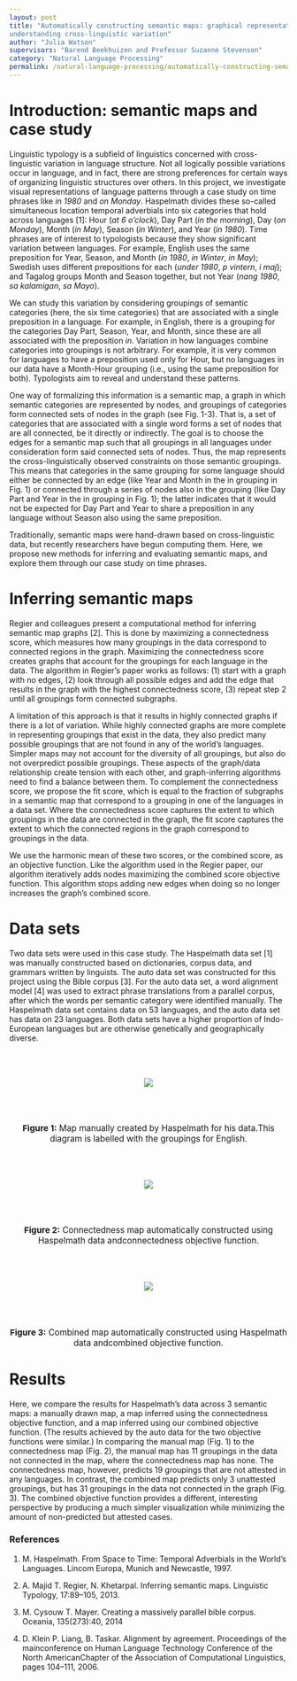 ```yaml
---
layout: post
title: "Automatically constructing semantic maps: graphical representations for
understanding cross-linguistic variation"
author: "Julia Watson"
supervisors: "Barend Beekhuizen and Professor Suzanne Stevenson"
category: "Natural Language Processing"
permalink: /natural-language-processing/automatically-constructing-semantic-maps
---
```


Introduction: semantic maps and case study
==========================================

Linguistic typology is a subfield of linguistics concerned with
cross-linguistic variation in language structure. Not all logically
possible variations occur in language, and in fact, there are strong
preferences for certain ways of organizing linguistic structures over
others. In this project, we investigate visual representations of
language patterns through a case study on time phrases like *in 1980*
and *on Monday*. Haspelmath divides these so-called simultaneous
location temporal adverbials into six categories that hold across
languages [1]: Hour (*at 6 o’clock*), Day Part (*in the
morning*), Day (*on Monday*), Month (*in May*), Season (*in Winter*),
and Year (*in 1980*). Time phrases are of interest to typologists
because they show significant variation between languages. For example,
English uses the same preposition for Year, Season, and Month (*in
1980*, *in Winter*, *in May*); Swedish uses different prepositions for
each (*under 1980*, *p vintern*, *i maj*); and Tagalog groups Month and
Season together, but not Year (*nang 1980*, *sa kalamigan*, *sa Mayo*).


We can study this variation by considering groupings of semantic
categories (here, the six time categories) that are associated with a
single preposition in a language. For example, in English, there is a
grouping for the categories Day Part, Season, Year, and Month, since
these are all associated with the preposition *in*. Variation in how
languages combine categories into groupings is not arbitrary. For
example, it is very common for languages to have a preposition used only
for Hour, but no languages in our data have a Month-Hour grouping (i.e.,
using the same preposition for both). Typologists aim to reveal and
understand these patterns.

One way of formalizing this information is a semantic map, a graph in
which semantic categories are represented by nodes, and groupings of
categories form connected sets of nodes in the graph (see Fig. 1-3).
That is, a set of categories that are associated with a single word
forms a set of nodes that are all connected, be it directly or
indirectly. The goal is to choose the edges for a semantic map such that
all groupings in all languages under consideration form said connected
sets of nodes. Thus, the map represents the cross-linguistically
observed constraints on those semantic groupings. This means that
categories in the same grouping for some language should either be
connected by an edge (like Year and Month in the in grouping in Fig. 1)
or connected through a series of nodes also in the grouping (like Day
Part and Year in the in grouping in Fig. 1); the latter indicates that
it would not be expected for Day Part and Year to share a preposition in
any language without Season also using the same preposition.

Traditionally, semantic maps were hand-drawn based on cross-linguistic
data, but recently researchers have begun computing them. Here, we
propose new methods for inferring and evaluating semantic maps, and
explore them through our case study on time phrases.

Inferring semantic maps
=======================

Regier and colleagues present a computational method for inferring
semantic map graphs [2]. This is done by maximizing a connectedness
score, which measures how many groupings in the data correspond to
connected regions in the graph. Maximizing the connectedness score
creates graphs that account for the groupings for each language in the
data. The algorithm in Regier’s paper works as follows: (1) start with a
graph with no edges, (2) look through all possible edges and add the
edge that results in the graph with the highest connectedness score, (3)
repeat step 2 until all groupings form connected subgraphs.

A limitation of this approach is that it results in highly connected
graphs if there is a lot of variation. While highly connected graphs are
more complete in representing groupings that exist in the data, they
also predict many possible groupings that are not found in any of the
world’s languages. Simpler maps may not account for the diversity of all
groupings, but also do not overpredict possible groupings. These aspects
of the graph/data relationship create tension with each other, and
graph-inferring algorithms need to find a balance between them. To
complement the connectedness score, we propose the fit score, which is
equal to the fraction of subgraphs in a semantic map that correspond to
a grouping in one of the languages in a data set. Where the
connectedness score captures the extent to which groupings in the data
are connected in the graph, the fit score captures the extent to which
the connected regions in the graph correspond to groupings in the data.

We use the harmonic mean of these two scores, or the combined score, as
an objective function. Like the algorithm used in the Regier paper, our
algorithm iteratively adds nodes maximizing the combined score objective
function. This algorithm stops adding new edges when doing so no longer
increases the graph’s combined score.

Data sets
=========

Two data sets were used in this case study. The Haspelmath data set
[1] was manually constructed based on dictionaries, corpus data,
and grammars written by linguists. The auto data set was constructed for
this project using the Bible corpus [3]. For the auto data set, a
word alignment model [4] was used to extract phrase translations from
a parallel corpus, after which the words per semantic category were
identified manually. The Haspelmath data set contains data on 53
languages, and the auto data set has data on 23 languages. Both data
sets have a higher proportion of Indo-European languages but are
otherwise genetically and geographically diverse.

<p style="text-align: center;">
<img style="margin:50" src="{{ site.baseurl }}/assets/jw-figure1.jpg"/>
</p>

<p style="text-align:center;font-size:0.95rem"><b>Figure 1:</b> Map manually created by Haspelmath for his data.This diagram is labelled with the groupings for English. </p>

<p style="text-align: center;">
<img style="margin:50" src="{{ site.baseurl }}/assets/jw-figure2.jpg"/>
</p>

<p style="text-align:center;font-size:0.95rem"><b>Figure 2:</b> Connectedness  map  automatically  constructed  using  Haspelmath  data  andconnectedness objective function.
</p>

<p style="text-align: center;">
<img style="margin:50" src="{{ site.baseurl }}/assets/jw-figure3.jpg"/>
</p>

<p style="text-align:center;font-size:0.95rem"><b>Figure 3:</b> Combined  map  automatically  constructed  using  Haspelmath  data  andcombined objective function.
</p>


Results
=======

Here, we compare the results for Haspelmath’s data across 3 semantic
maps: a manually drawn map, a map inferred using the connectedness
objective function, and a map inferred using our combined objective
function. (The results achieved by the auto data for the two objective
functions were similar.) In comparing the manual map (Fig. 1) to the
connectedness map (Fig. 2), the manual map has 11 groupings in the data
not connected in the map, where the connectedness map has none. The
connectedness map, however, predicts 19 groupings that are not attested
in any languages. In contrast, the combined map predicts only 3
unattested groupings, but has 31 groupings in the data not connected in
the graph (Fig. 3). The combined objective function provides a
different, interesting perspective by producing a much simpler
visualization while minimizing the amount of non-predicted but attested
cases.

### References

1. M. Haspelmath. From Space to Time: Temporal Adverbials in the World’s Languages. Lincom Europa, Munich and Newcastle, 1997.

2.  A. Majid T. Regier, N. Khetarpal. Inferring semantic maps. Linguistic Typology, 17:89–105, 2013.

3. M.  Cysouw  T.  Mayer. Creating  a  massively  parallel  bible  corpus. Oceania, 135(273):40, 2014

4. D.  Klein  P.  Liang,  B.  Taskar.   Alignment  by  agreement. Proceedings  of  the  mainconference  on  Human  Language  Technology  Conference  of  the  North  AmericanChapter of the Association of Computational Linguistics, pages 104–111, 2006. 

